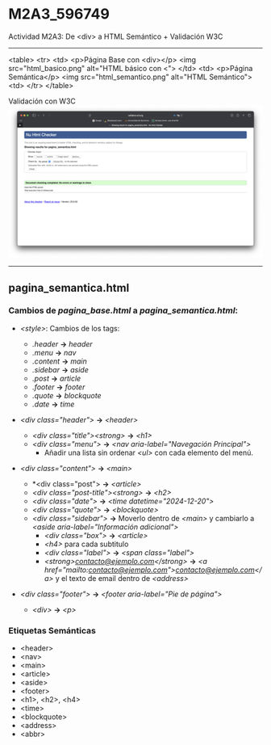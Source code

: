 # M2A3_596749
Actividad M2A3: De &lt;div> a HTML Semántico + Validación W3C

---

&lt;table>
    &lt;tr>
        &lt;td>
            &lt;p>Página Base con &lt;div&gt;&lt;/p>
            &lt;img src="html_basico.png" alt="HTML básico con &lt;">
        &lt;/td>
        &lt;td>
            &lt;p>Página Semántica&lt;/p>
            &lt;img src="html_semantico.png" alt="HTML Semántico">
        &lt;td>
    &lt;/tr>
&lt;/table>

Validación con W3C
![Validacion de W3C](validacion_w3c.png)

---

## pagina_semantica.html
### Cambios de *pagina_base.html* a *pagina_semantica.html*:
- *&lt;style>*: Cambios de los tags:
    - *.header* **->** *header*
    - *.menu* **->** *nav*
    - *.content* **->** *main*
    - *.sidebar* **->** *aside*
    - *.post* **->** *article*
    - *.footer* **->** *footer*
    - *.quote* **->** *blockquote*
    - *.date* **->** *time*

- *&lt;div class="header">* **->** *&lt;header>*
    - *&lt;div class="title">&lt;strong>* **->** *&lt;h1>*
    - *&lt;div class="menu">* **->** *&lt;nav aria-label="Navegación Principal">*
        - Añadir una lista sin ordenar *&lt;ul>* con cada elemento del menú.

- *&lt;div class="content">* **->** *&lt;main>*
    - *&lt;div class="post"> **->** *&lt;article>*
    - *&lt;div class="post-title">&lt;strong>* **->** *&lt;h2>*
    - *&lt;div class="date">* **->** *&lt;time datetime="2024-12-20">*
    - *&lt;div class="quote">* **->** *&lt;blockquote>*
    - *&lt;div class="sidebar">* **->** Moverlo dentro de *&lt;main>* y cambiarlo a *&lt;aside aria-label="Información adicional">*
        - *&lt;div class="box">* **->** *&lt;article>*
        - *&lt;h4>* para cada subtitulo
        - *&lt;div class="label">* **->** *&lt;span class="label">*
        - *&lt;strong>contacto@ejemplo.com&lt;/strong>* **->** *&lt;a href="mailto:contacto@ejemplo.com">contacto@ejemplo.com&lt;/a>* y el texto de email dentro de *&lt;address>*

- *&lt;div class="footer">* **->** *&lt;footer aria-label="Pie de página">*
    - *&lt;div>* **->** *&lt;p>*

### Etiquetas Semánticas
- &lt;header>
- &lt;nav>
- &lt;main>
- &lt;article>
- &lt;aside>
- &lt;footer>
- &lt;h1>, &lt;h2>, &lt;h4>
- &lt;time>
- &lt;blockquote>
- &lt;address>
- &lt;abbr>